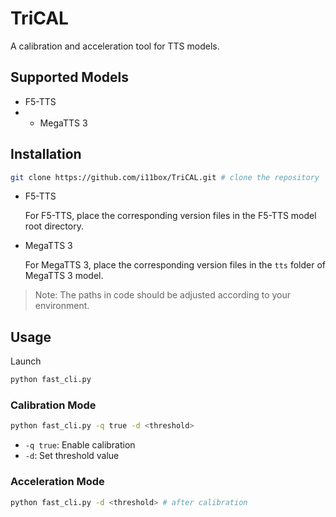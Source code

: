 # TriCAL 
A calibration and acceleration tool for TTS models.
## Supported Models
- F5-TTS
- - MegaTTS 3

## Installation
```bash
git clone https://github.com/i11box/TriCAL.git # clone the repository
```

- F5-TTS
  
  For F5-TTS, place the corresponding version files in the F5-TTS model root directory.
- MegaTTS 3
  
  For MegaTTS 3, place the corresponding version files in the `tts` folder of MegaTTS 3 model.

> Note: The paths in code should be adjusted according to your environment.

## Usage
Launch
```bash
python fast_cli.py
```

### Calibration Mode
```bash
python fast_cli.py -q true -d <threshold>
```
- `-q true`: Enable calibration
- `-d`: Set threshold value

### Acceleration Mode
```bash
python fast_cli.py -d <threshold> # after calibration
```